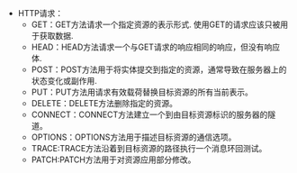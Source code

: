 * HTTP请求：
    * GET：GET方法请求一个指定资源的表示形式. 使用GET的请求应该只被用于获取数据.
    * HEAD：HEAD方法请求一个与GET请求的响应相同的响应，但没有响应体.
    * POST：POST方法用于将实体提交到指定的资源，通常导致在服务器上的状态变化或副作用. 
    * PUT：PUT方法用请求有效载荷替换目标资源的所有当前表示。
    * DELETE：DELETE方法删除指定的资源。
    * CONNECT：CONNECT方法建立一个到由目标资源标识的服务器的隧道。
    * OPTIONS：OPTIONS方法用于描述目标资源的通信选项。
    * TRACE:TRACE方法沿着到目标资源的路径执行一个消息环回测试。
    * PATCH:PATCH方法用于对资源应用部分修改。